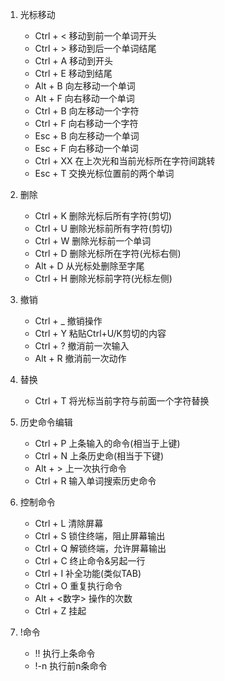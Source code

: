 
1. 光标移动

    - Ctrl + <      移动到前一个单词开头
    - Ctrl + >      移动到后一个单词结尾
    - Ctrl + A      移动到开头
    - Ctrl + E      移动到结尾
    - Alt  + B      向左移动一个单词
    - Alt  + F      向右移动一个单词
    - Ctrl + B      向左移动一个字符
    - Ctrl + F      向右移动一个字符
    - Esc  + B      向左移动一个单词
    - Esc  + F      向右移动一个单词
    - Ctrl + XX     在上次光和当前光标所在字符间跳转
    - Esc  + T      交换光标位置前的两个单词

2. 删除

    - Ctrl + K      删除光标后所有字符(剪切)
    - Ctrl + U      删除光标前所有字符(剪切)
    - Ctrl + W      删除光标前一个单词
    - Ctrl + D      删除光标所在字符(光标右侧)
    - Alt  + D      从光标处删除至字尾
    - Ctrl + H      删除光标前字符(光标左侧)

3. 撤销

    - Ctrl + _      撤销操作
    - Ctrl + Y      粘贴Ctrl+U/K剪切的内容
    - Ctrl + ?      撤消前一次输入
    - Alt  + R      撤消前一次动作

4. 替换

    - Ctrl + T      将光标当前字符与前面一个字符替换

5. 历史命令编辑

    - Ctrl + P      上条输入的命令(相当于上键)
    - Ctrl + N      上条历史命(相当于下键)
    - Alt  + >      上一次执行命令
    - Ctrl + R      输入单词搜索历史命令

6. 控制命令

    - Ctrl + L      清除屏幕
    - Ctrl + S      锁住终端，阻止屏幕输出
    - Ctrl + Q      解锁终端，允许屏幕输出
    - Ctrl + C      终止命令&另起一行
    - Ctrl + I      补全功能(类似TAB)
    - Ctrl + O      重复执行命令
    - Alt  + <数字>  操作的次数
    - Ctrl + Z      挂起

7. !命令

    - !!            执行上条命令
    - !-n           执行前n条命令
